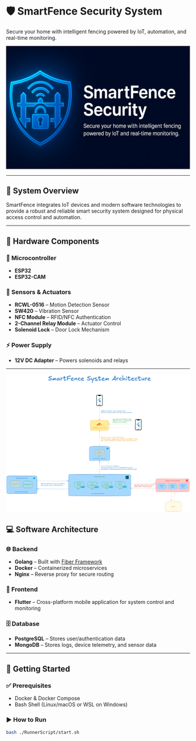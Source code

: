 # 🛡️ SmartFence Security System

Secure your home with intelligent fencing powered by IoT, automation, and real-time monitoring.

![SmartFence Banner](./image/banner.png)

---

## 🧰 System Overview

SmartFence integrates IoT devices and modern software technologies to provide a robust and reliable smart security system designed for physical access control and automation.

---

## 🔩 Hardware Components

### 🔌 Microcontroller
- **ESP32**
- **ESP32-CAM**

### 🎯 Sensors & Actuators
- **RCWL-0516** – Motion Detection Sensor
- **SW420** – Vibration Sensor
- **NFC Module** – RFID/NFC Authentication
- **2-Channel Relay Module** – Actuator Control
- **Solenoid Lock** – Door Lock Mechanism

### ⚡ Power Supply
- **12V DC Adapter** – Powers solenoids and relays

---

![image_architecture](./image/architecture.png)

## 💻 Software Architecture

### 🌐 Backend
- **Golang** – Built with [Fiber Framework](https://gofiber.io/)
- **Docker** – Containerized microservices
- **Nginx** – Reverse proxy for secure routing

### 📱 Frontend
- **Flutter** – Cross-platform mobile application for system control and monitoring

### 🗄️ Database
- **PostgreSQL** – Stores user/authentication data
- **MongoDB** – Stores logs, device telemetry, and sensor data

---

## 🚀 Getting Started

### ✅ Prerequisites
- Docker & Docker Compose
- Bash Shell (Linux/macOS or WSL on Windows)

### ▶️ How to Run

```bash
bash ./RunnerScript/start.sh

